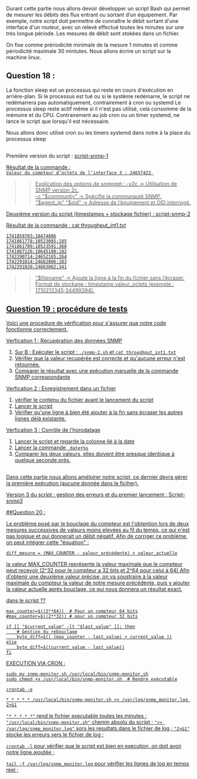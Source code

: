 Durant cette partie nous allons devoir développer un script Bash qui permet de mesurer les débits des flux entrant ou sortant d’un équipement. 
Par exemple, notre script doit permettre de connaître le débit sortant d'une interface d'un routeur, avec un relevé effectué toutes les minutes sur une très longue période.
Les mesures de débit sont stokées dans un fichier.

On fixe comme prériodicité minimale de la mesure 1 minutes et comme périodicité maximale 30 mintutes.
Nous allons écrire un script sur la machine linux.

## Question 18 : 
La fonction sleep est un processus qui reste en cours d'exécution en arrière-plan. Si le processus est tué ou si le système redémarre, le script ne redémarrera pas automatiquement, contrairement à cron ou systemd
Le processus sleep reste actif même si il n'est pas utilisé, cela consomme de la mémoire et du CPU. Contrairement au job cron ou un timer systemd, ne lance le script que lorsqu'il est nécessaire.

Nous allons donc utilisé cron ou les timers systemd dans notre à la place du processus sleep

## 

Première version du script : 
<a href="https://github.com/cyrillignac/25-813-chollet-hachemi/blob/main/snmp-1.sh"> script-snmp-1  

Résultat de la commande :   
```Valeur du compteur d’octets de l’interface 3 : 24657423 ```

>> Explication des options de snmpget :
-v2c → Utilisation de SNMP version 2c.  
-c "$community" → Spécifie la communauté SNMP.  
"$agent_ip" "$oid" → Adresse de l’équipement et OID interrogé.  

Deuxième version du script (timestamps + stockage fichier) :
<a href="https://github.com/cyrillignac/25-813-chollet-hachemi/blob/main/snmp-2.sh"> script-snmp-2  

Résultat de la commande : cat throughput_int1.txt
```
1741859703;10474886
1741861778;10523085;185
1741861789;10523591;368
1741867126;10645180;182
1742290714;24652165;264
1742291014;24662806;283
1742291020;24663062;341
```

>> "$filename" → Ajoute la ligne à la fin du fichier sans l’écraser.
Format de stockage : timestamp valeur_octets (exemple : 1710212345;34499394).

## Question 19 : procédure de tests
Voici une procedure de vérification pour s'assurer que notre code fonctionne correctement.

Verfication 1 : Récupération des données SNMP  
1) Sur B : Exécuter le script : ```./snmp-2.sh``` et ```cat throughput_int1.txt```
2) Vérifier que la valeur recupérée est correcte et qu'aucune erreur n'est retournée.
3) Comparer le résultat avec une exécution manuelle de la commande SNMP correspondante  
  
Verfication 2 : Enregistrement dans un fichier 
1) vérifier le contenu du fichier avant le lancement du script
2) Lancer le script
3) Vérifier qu'une ligne à bien été ajouter à la fin sans écraser les autres lignes déjà existante.
  
Verfication 3 : Conrôle de l'horodatage  
1) Lancer le script et regarde la colonne lié à la date  
2) Lancer la commande ``` date+%s```  
3) Comparer les deux valeurs, elles doivent être presque identique à quelque seconde près.
  
## 
Dans cette partie nous allons améloirer notre script, ce dernier devra gérer la première exécution (aucune donnée dans le ficiher).  

Version 3 du script : gestion des erreurs et du premier lancement :  <a href="https://github.com/cyrillignac/25-813-chollet-hachemi/blob/main/snmp-3.sh"> Script-snmp3



##Question 20 : 

Le problème posé par le bouclage du compteur est l'obtention lors de deux mesures successives de valeurs moins elevées au fil du temps, ce qui n'est pas logique et qui donnerait un débit négatif. Afin de corriger ce problème, on peut intégrer cette "équation" : 
```
diff_mesure = (MAX_COUNTER - valeur_précédente) + valeur_actuelle
```
la valeur MAX_COUNTER représente la valeur maximale que le compteur peut recevoir (2^32 pour le compteur a 32 bits et 2^64 pour celui à 64)
Afin d'obtenir une deuxième valeur précise, on va soustraire à la valeur maximale du compteur la valeur de notre mesure précédente, puis y ajouter la valeur actuelle après bouclage, ce qui nous donnera un résultat exact. 

dans le script ??

```
max_counter=$((2**64))  # Pour un compteur 64 bits
#max_counter=$((2**32)) # pour un compteur 32 bits

if [[ "$current_value" -lt "$last_value" ]]; then
    # Gestion du rebouclage
    byte_diff=$(( (max_counter - last_value) + current_value ))
else
    byte_diff=$((current_value - last_value))
fi
```

EXECUTION VIA CRON :
```
sudo mv snmp-monitor.sh /usr/local/bin/snmp-monitor.sh
sudo chmod +x /usr/local/bin/snmp-monitor.sh  # Rendre exécutable
```
```
crontab -e
```
```
* * * * * /usr/local/bin/snmp-monitor.sh >> /var/log/snmp_monitor.log 2>&1
```

```"* * * * *"``` rend le fichier executable toutes les minutes ;
```"/usr/local/bin/snmp-monitor.sh"``` chemin absolu du script ;
```">> /var/log/snmp_monitor.log"``` sors les resultats dans le fichier de log ;
```"2>&1"``` stocke les erreurs vers le fichier de log ;

```crontab -l``` pour vérifier que le script est bien en execution, on doit avoir notre ligne ajoutée ;

```tail -f /var/log/snmp_monitor.log``` pour vérifier les lignes de log en temps réel ;


